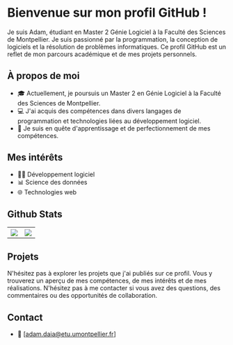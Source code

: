 # Bienvenue sur mon profil GitHub !

Je suis Adam, étudiant en Master 2 Génie Logiciel à la Faculté des Sciences de Montpellier. Je suis passionné par la programmation, la conception de logiciels et la résolution de problèmes informatiques. Ce profil GitHub est un reflet de mon parcours académique et de mes projets personnels.

## À propos de moi

- 🎓 Actuellement, je poursuis un Master 2 en Génie Logiciel à la Faculté des Sciences de Montpellier.
- 💻 J'ai acquis des compétences dans divers langages de programmation et technologies liées au développement logiciel.
- 🧐 Je suis  en quête d'apprentissage et de perfectionnement de mes compétences.

## Mes intérêts

- 👨‍💻 Développement logiciel
- 📊 Science des données
- 🌐 Technologies web

## Github Stats

<table>
<thead>
  
  <tr>
    <th><img src="https://github-readme-stats-git-masterrstaa-rickstaa.vercel.app/api?username=AdaamD&theme=dark&hide_border=true&include_all_commits=true&count_private=true" align="center" /></th>
    <th colspan="2" align="center"><img src="https://github-readme-stats-git-masterrstaa-rickstaa.vercel.app/api/top-langs/?username=AdaamD&theme=dark&hide_border=true&include_all_commits=true&count_private=true&layout=compact&&hide=css,html,antlr,lex" align="center" /></th>
    <!--<th><a href="https://git.io/streak-stats"><img src="https://github-readme-streak-stats.herokuapp.com/?user=acslwt&theme=dark&border_radius=5&locale=f" alt="GitHub Streak" /></a></th>-->
  </tr>
</thead>
<tbody>
  <tr>
    <!-- Remettre ici après -->
  </tr>
</tbody>
</table>

## Projets

N'hésitez pas à explorer les projets que j'ai publiés sur ce profil. Vous y trouverez un aperçu de mes compétences, de mes intérêts et de mes réalisations. N'hésitez pas à me contacter si vous avez des questions, des commentaires ou des opportunités de collaboration.

## Contact

- 📧 [adam.daia@etu.umontpellier.fr]
<!--  💼 [Lien vers votre profil LinkedIn]
- 🐦 [Lien vers votre compte Twitter]
- 🌐 [Lien vers votre site web personnel] -->

